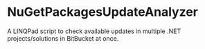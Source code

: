 # NuGetPackagesUpdateAnalyzer
A LINQPad script to check available updates in multiple .NET projects/solutions in BitBucket at once.
